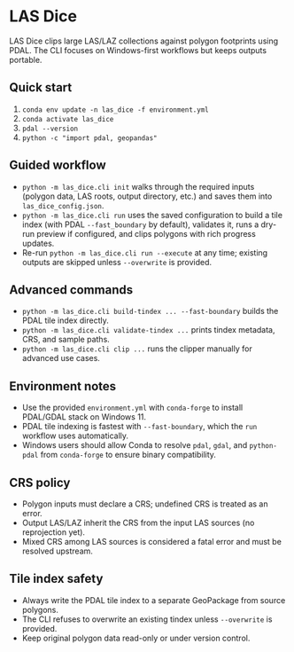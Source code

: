 # LAS Dice

LAS Dice clips large LAS/LAZ collections against polygon footprints using PDAL. The CLI focuses on Windows-first workflows but keeps outputs portable.

## Quick start
1. `conda env update -n las_dice -f environment.yml`
2. `conda activate las_dice`
3. `pdal --version`
4. `python -c "import pdal, geopandas"`

## Guided workflow
- `python -m las_dice.cli init` walks through the required inputs (polygon data, LAS roots, output directory, etc.) and saves them into `las_dice_config.json`.
- `python -m las_dice.cli run` uses the saved configuration to build a tile index (with PDAL `--fast_boundary` by default), validates it, runs a dry-run preview if configured, and clips polygons with rich progress updates.
- Re-run `python -m las_dice.cli run --execute` at any time; existing outputs are skipped unless `--overwrite` is provided.

## Advanced commands
- `python -m las_dice.cli build-tindex ... --fast-boundary` builds the PDAL tile index directly.
- `python -m las_dice.cli validate-tindex ...` prints tindex metadata, CRS, and sample paths.
- `python -m las_dice.cli clip ...` runs the clipper manually for advanced use cases.

## Environment notes
- Use the provided `environment.yml` with `conda-forge` to install PDAL/GDAL stack on Windows 11.
- PDAL tile indexing is fastest with `--fast-boundary`, which the `run` workflow uses automatically.
- Windows users should allow Conda to resolve `pdal`, `gdal`, and `python-pdal` from `conda-forge` to ensure binary compatibility.

## CRS policy
- Polygon inputs must declare a CRS; undefined CRS is treated as an error.
- Output LAS/LAZ inherit the CRS from the input LAS sources (no reprojection yet).
- Mixed CRS among LAS sources is considered a fatal error and must be resolved upstream.

## Tile index safety
- Always write the PDAL tile index to a separate GeoPackage from source polygons.
- The CLI refuses to overwrite an existing tindex unless `--overwrite` is provided.
- Keep original polygon data read-only or under version control.

